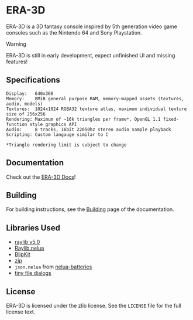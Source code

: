 # ERA-3D

ERA-3D is a 3D fantasy console inspired by 5th generation video game consoles such as the Nintendo 64 and Sony Playstation.

> [!WARNING]
> ERA-3D is still in early development, expect unfinished UI and missing features!

## Specifications
```
Display:   640x360
Memory:    8MiB general purpose RAM, memory-mapped assets (textures, audio, models)
Textures:  1024x1024 RGBA32 texture atlas, maximum individual texture size of 256x256
Rendering: Maximum of ~16k triangles per frame*, OpenGL 1.1 fixed-function style graphics API
Audio:     8 tracks, 16bit 22050hz stereo audio sample playback
Scripting: Custom langauge similar to C

*Triangle rendering limit is subject to change
```

## Documentation

Check out the [ERA-3D Docs](https://auzfox.github.io/ERA-3D-Docs/)!

## Building

For building instructions, see the [Building](https://auzfox.github.io/ERA-3D-Docs/building/) page of the documentation.

## Libraries Used
- [raylib v5.0](https://github.com/raysan5/raylib)
- [Raylib.nelua](https://github.com/AuzFox/Raylib.nelua)
- [BlipKit](https://github.com/detomon/BlipKit)
- [zip](https://github.com/kuba--/zip)
- `json.nelua` from [nelua-batteries](https://github.com/edubart/nelua-batteries)
- [tiny file dialogs](https://sourceforge.net/projects/tinyfiledialogs/)

## License

ERA-3D is licensed under the zlib license.
See the `LICENSE` file for the full license text.
